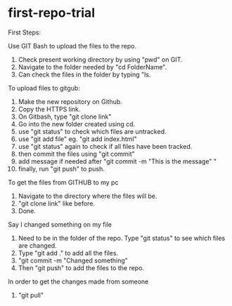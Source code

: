 # first-repo-trial

First Steps: 

Use GIT Bash to upload the files to the repo. 

1. Check present working directory by using "pwd" on GIT.
2. Navigate to the folder needed by "cd FolderName".
3. Can check the files in the folder by typing "ls.

To upload files to gitgub:
1. Make the new repository on Github.
2. Copy the HTTPS link. 
3. On Gitbash, type "git clone link"
4. Go into the new folder created using cd.
5. use "git status" to check which files are untracked. 
6. use "git add file" eg. "git add index.html"
7. use "git status" again to check if all files have been tracked.
8. then commit the files using "git commit" 
9. add message if needed after "git commit -m "This is the message" "
10. finally, run "git push" to push.

To get the files from GITHUB to my pc
1. Navigate to the directory where the files will be.
2. "git clone link" like before. 
3. Done.

Say I changed something on my file
1. Need to be in the folder of the repo. Type "git status" to see which files are changed.
2. Type "git add ." to add all the files.
3. "git commit -m "Changed something"
4. Then "git push" to add the files to the repo.

In order to get the changes made from someone
1. "git pull"
